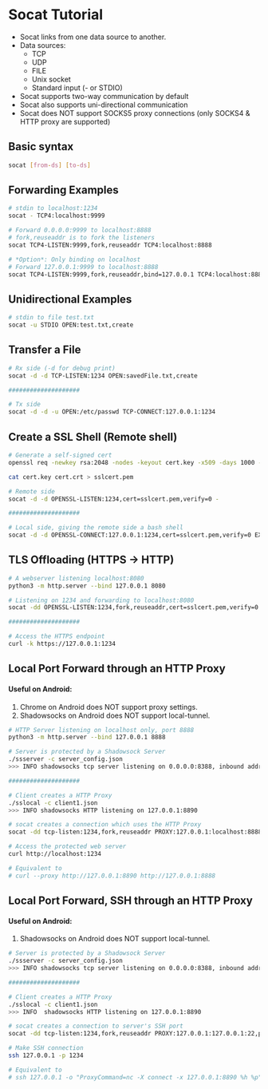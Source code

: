 # Socat Tutorial

- Socat links from one data source to another.
- Data sources:
    - TCP
    - UDP
    - FILE
    - Unix socket
    - Standard input (- or STDIO)    
- Socat supports two-way communication by default
- Socat also supports uni-directional communication
- Socat does NOT support SOCKS5 proxy connections (only SOCKS4 & HTTP proxy are supported)

## Basic syntax
```bash
socat [from-ds] [to-ds]
```

## Forwarding Examples
```bash
# stdin to localhost:1234
socat - TCP4:localhost:9999

# Forward 0.0.0.0:9999 to localhost:8888
# fork,reuseaddr is to fork the listeners
socat TCP4-LISTEN:9999,fork,reuseaddr TCP4:localhost:8888

# *Option*: Only binding on localhost
# Forward 127.0.0.1:9999 to localhost:8888
socat TCP4-LISTEN:9999,fork,reuseaddr,bind=127.0.0.1 TCP4:localhost:8888
```

## Unidirectional Examples
```bash
# stdin to file test.txt
socat -u STDIO OPEN:test.txt,create
```

## Transfer a File
```bash
# Rx side (-d for debug print)
socat -d -d TCP-LISTEN:1234 OPEN:savedFile.txt,create

####################

# Tx side
socat -d -d -u OPEN:/etc/passwd TCP-CONNECT:127.0.0.1:1234
```

## Create a SSL Shell (Remote shell)
```bash
# Generate a self-signed cert
openssl req -newkey rsa:2048 -nodes -keyout cert.key -x509 -days 1000 -out cert.crt

cat cert.key cert.crt > sslcert.pem

# Remote side
socat -d -d OPENSSL-LISTEN:1234,cert=sslcert.pem,verify=0 -

####################

# Local side, giving the remote side a bash shell
socat -d -d OPENSSL-CONNECT:127.0.0.1:1234,cert=sslcert.pem,verify=0 EXEC:/bin/bash
```

## TLS Offloading (HTTPS -> HTTP)
```bash
# A webserver listening localhost:8080
python3 -m http.server --bind 127.0.0.1 8080

# Listening on 1234 and forwarding to localhost:8080
socat -dd OPENSSL-LISTEN:1234,fork,reuseaddr,cert=sslcert.pem,verify=0 tcp:localhost:8080

####################

# Access the HTTPS endpoint
curl -k https://127.0.0.1:1234
```

## Local Port Forward through an HTTP Proxy
#### Useful on Android:
1. Chrome on Android does NOT support proxy settings. 
2. Shadowsocks on Android does NOT support local-tunnel.
```bash
# HTTP Server listening on localhost only, port 8888
python3 -m http.server --bind 127.0.0.1 8888

# Server is protected by a Shadowsock Server
./ssserver -c server_config.json
>>> INFO shadowsocks tcp server listening on 0.0.0.0:8388, inbound address 0.0.0.0:8388

####################

# Client creates a HTTP Proxy
./sslocal -c client1.json
>>> INFO shadowsocks HTTP listening on 127.0.0.1:8890

# socat creates a connection which uses the HTTP Proxy
socat -dd tcp-listen:1234,fork,reuseaddr PROXY:127.0.0.1:localhost:8888,proxyport=8890

# Access the protected web server
curl http://localhost:1234

# Equivalent to 
# curl --proxy http://127.0.0.1:8890 http://127.0.0.1:8888
```

## Local Port Forward, SSH through an HTTP Proxy
#### Useful on Android:
1. Shadowsocks on Android does NOT support local-tunnel.
```bash
# Server is protected by a Shadowsock Server
./ssserver -c server_config.json
>>> INFO shadowsocks tcp server listening on 0.0.0.0:8388, inbound address 0.0.0.0:8388

####################

# Client creates a HTTP Proxy
./sslocal -c client1.json
>>> INFO  shadowsocks HTTP listening on 127.0.0.1:8890

# socat creates a connection to server's SSH port
socat -dd tcp-listen:1234,fork,reuseaddr PROXY:127.0.0.1:127.0.0.1:22,proxyport=8890

# Make SSH connection
ssh 127.0.0.1 -p 1234

# Equivalent to 
# ssh 127.0.0.1 -o "ProxyCommand=nc -X connect -x 127.0.0.1:8890 %h %p"
```